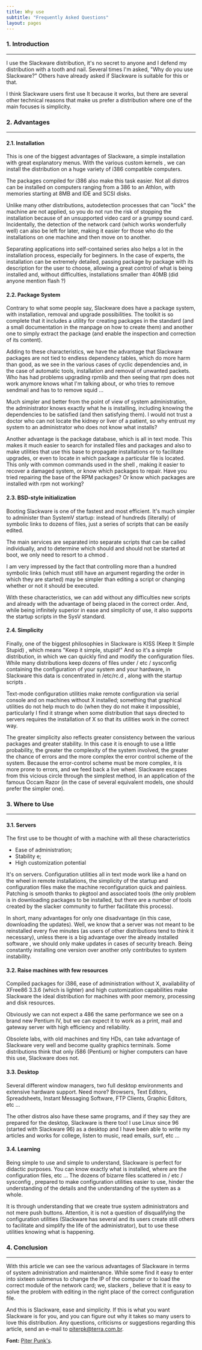 ```yaml
---
title: Why use
subtitle: "Frequently Asked Questions"
layout: pages
---
```


### 1. Introduction

---

I use the Slackware distribution, it's no secret to anyone and I defend my distribution with a tooth and nail. Several times I'm asked, "Why do you use Slackware?" Others have already asked if Slackware is suitable for this or that.

I think Slackware users first use It because it works, but there are several other technical reasons that make us prefer a distribution where one of the main focuses is simplicity.

### 2. Advantages

---

#### 2.1. Installation

This is one of the biggest advantages of Slackware, a simple installation with great explanatory menus. With the various custom kernels , we can install the distribution on a huge variety of i386 compatible computers.

The packages compiled for i386 also make this task easier. Not all distros can be installed on computers ranging from a 386 to an Athlon, with memories starting at 8MB and IDE and SCSI disks.

Unlike many other distributions, autodetection processes that can "lock" the machine are not applied, so you do not run the risk of stopping the installation because of an unsupported video card or a grumpy sound card. Incidentally, the detection of the network card (which works wonderfully well) can also be left for later, making it easier for those who do the installations on one machine and then move on to another.

Separating applications into self-contained series also helps a lot in the installation process, especially for beginners. In the case of experts, the installation can be extremely detailed, passing package by package with its description for the user to choose, allowing a great control of what is being installed and, without difficulties, installations smaller than 40MB (did anyone mention flash ?)

#### 2.2. Package System

Contrary to what some people say, Slackware does have a package system, with installation, removal and upgrade possibilities. The toolkit is so complete that it includes a utility for creating packages in the standard (and a small documentation in the manpage on how to create them) and another one to simply extract the package (and enable the inspection and correction of its content).

Adding to these characteristics, we have the advantage that Slackware packages are not tied to endless dependency tables, which do more harm than good, as we see in the various cases of cyclic dependencies and, in the case of automatic tools, installation and removal of unwanted packets. Who has had problems upgrading rpmlib and then seeing that rpm does not work anymore knows what I'm talking about, or who tries to remove sendmail and has to to remove squid ...

Much simpler and better from the point of view of system administration, the administrator knows exactly what he is installing, including knowing the dependencies to be satisfied (and then satisfying them). I would not trust a doctor who can not locate the kidney or liver of a patient, so why entrust my system to an administrator who does not know what installs?

Another advantage is the package database, which is all in text mode. This makes it much easier to search for installed files and packages and also to make utilities that use this base to propagate installations or to facilitate upgrades, or even to locate in which package a particular file is located. This only with common commands used in the shell , making it easier to recover a damaged system, or know which packages to repair. Have you tried repairing the base of the RPM packages? Or know which packages are installed with rpm not working?

#### 2.3. BSD-style initialization

Booting Slackware is one of the fastest and most efficient. It's much simpler to administer than SystemV startup: instead of hundreds (literally) of symbolic links to dozens of files, just a series of scripts that can be easily edited.

The main services are separated into separate scripts that can be called individually, and to determine which should and should not be started at boot, we only need to resort to a chmod .

I am very impressed by the fact that controlling more than a hundred symbolic links (which must still have an argument regarding the order in which they are started) may be simpler than editing a script or changing whether or not it should be executed.

With these characteristics, we can add without any difficulties new scripts and already with the advantage of being placed in the correct order. And, while being infinitely superior in ease and simplicity of use, it also supports the startup scripts in the SysV standard.

#### 2.4. Simplicity

Finally, one of the biggest philosophies in Slackware is KISS (Keep It Simple Stupid) , which means "Keep it simple, stupid!" And so it's a simple distribution, in which we can quickly find and modify the configuration files. While many distributions keep dozens of files under / etc / sysconfig containing the configuration of your system and your hardware, in Slackware this data is concentrated in /etc/rc.d , along with the startup scripts .

Text-mode configuration utilities make remote configuration via serial console and on machines without X installed; something that graphical utilities do not help much to do (when they do not make it impossible), particularly I find it strange when some distribution that says directed to servers requires the installation of X so that its utilities work in the correct way.

The greater simplicity also reflects greater consistency between the various packages and greater stability. In this case it is enough to use a little probability, the greater the complexity of the system involved, the greater the chance of errors and the more complex the error control scheme of the system. Because the error-control scheme must be more complex, it is more prone to errors, and we feed back a live wheel. Slackware escapes from this vicious circle through the simplest method, in an application of the famous Occam Razor (in the case of several equivalent models, one should prefer the simpler one).

### 3. Where to Use
---

#### 3.1. Servers

The first use to be thought of with a machine with all these characteristics

- Ease of administration;
- Stability e;
- High customization potential

It's on servers. Configuration utilities all in text mode work like a hand on the wheel in remote installations, the simplicity of the startup and configuration files make the machine reconfiguration quick and painless. Patching is smooth thanks to pkgtool and associated tools (the only problem is in downloading packages to be installed, but there are a number of tools created by the slacker community to further facilitate this process).

In short, many advantages for only one disadvantage (in this case, downloading the updates). Well, we know that a server was not meant to be reinstalled every five minutes (as users of other distributions tend to think it necessary), unless there is a big advantage over the already installed software , we should only make updates in cases of security breach. Being constantly installing one version over another only contributes to system instability.

#### 3.2. Raise machines with few resources

Compiled packages for i386, ease of administration without X, availability of XFree86 3.3.6 (which is lighter) and high customization capabilities make Slackware the ideal distribution for machines with poor memory, processing and disk resources.

Obviously we can not expect a 486 the same performance we see on a brand new Pentium IV, but we can expect it to work as a print, mail and gateway server with high efficiency and reliability.

Obsolete labs, with old machines and tiny HDs, can take advantage of Slackware very well and become quality graphics terminals. Some distributions think that only i586 (Pentium) or higher computers can have this use, Slackware does not.

#### 3.3. Desktop

Several different window managers, two full desktop environments and extensive hardware support. Need more? Browsers, Text Editors, Spreadsheets, Instant Messaging Software, FTP Clients, Graphic Editors, etc ...

The other distros also have these same programs, and if they say they are prepared for the desktop, Slackware is there too! I use Linux since 96 (started with Slackware 96) as a desktop and I have been able to write my articles and works for college, listen to music, read emails, surf, etc ...

#### 3.4. Learning

Being simple to use and simple to understand, Slackware is perfect for didactic purposes. You can know exactly what is installed, where are the configuration files, etc ... The dozens of bizarre files scattered in / etc / sysconfig , prepared to make configuration utilities easier to use, hinder the understanding of the details and the understanding of the system as a whole.

It is through understanding that we create true system administrators and not mere push buttons. Attention, it is not a question of disqualifying the configuration utilities (Slackware has several and its users create still others to facilitate and simplify the life of the administrator), but to use these utilities knowing what is happening.

### 4. Conclusion
---

With this article we can see the various advantages of Slackware in terms of system administration and maintenance. While some find it easy to enter into sixteen submenus to change the IP of the computer or to load the correct module of the network card; we, slackers , believe that it is easy to solve the problem with editing in the right place of the correct configuration file.

And this is Slackware, ease and simplicity. If this is what you want Slackware is for you, and you can figure out why it takes so many users to love this distribution. Any questions, criticisms or suggestions regarding this article, send an e-mail to [piterpk@terra.com.br](mailto:piterpk@terra.com.br).

**Font:** [Piter Punk's](http://piterpunk.unitednerds.org/artigos/porque.html).